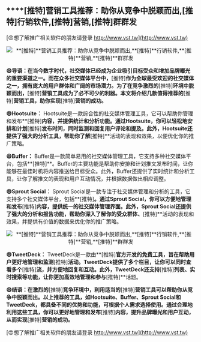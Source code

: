 ## ****[推特]**营销工具推荐：助你从竞争中脱颖而出,**[推特]**行销软件,**[推特]**营销,**[推特]**群群发**

[😍想了解推广相关软件的朋友请登录 http://www.vst.tw](http://www.vst.tw)

 <center><img src="https://vst.tw/MP4/tuiguang/png/4.png" alt="**[推特]**营销工具推荐：助你从竞争中脱颖而出,**[推特]**行销软件,**[推特]**营销,**[推特]**群群发"></center>

**😄导语：在当今数字时代，社交媒体已经成为企业吸引目标受众和增加品牌曝光的重要渠道之一。而在众多社交媒体平台中，**[推特]**作为全球最受欢迎的社交媒体之一，拥有庞大的用户群体和广阔的市场潜力。为了在竞争激烈的**[推特]**环境中脱颖而出，**[推特]**营销工具成为了必不可少的利器。本文将介绍几款值得推荐的**[推特]**营销工具，助你实现**[推特]**营销的成功。**

**😄Hootsuite：**
Hootsuite是一款综合性的社交媒体管理工具，它可以帮助你管理和发布**[推特]**内容，并提供统计和分析功能。通过Hootsuite，你可以轻松地安排和计划**[推特]**发布时间，同时监测和回复用户评论和提及。此外，Hootsuite还提供了强大的分析工具，帮助你了解**[推特]**活动的表现和效果，以便优化你的推广策略。

**😄Buffer：**
Buffer是一款简单易用的社交媒体管理工具，它支持多种社交媒体平台，包括**[推特]**。Buffer的主要功能是帮助你安排和计划推文发布时间，让你能够在最佳时机将内容推送给目标受众。此外，Buffer还提供了实时统计和分析工具，让你了解推文的表现和用户互动情况，并根据数据做出相应调整。

**😄Sprout Social：**
Sprout Social是一款专注于社交媒体管理和分析的工具，它支持多个社交媒体平台，包括**[推特]**。通过Sprout Social，你可以方便地管理和发布**[推特]**内容，提供统一的社交媒体管理界面。此外，Sprout Social还提供了强大的分析和报告功能，帮助你深入了解你的受众群体、**[推特]**活动的表现和效果，并提供有价值的数据来优化你的推广策略。

 <center><img src="https://vst.tw/MP4/tuiguang/png/0.png" alt="**[推特]**营销工具推荐：助你从竞争中脱颖而出,**[推特]**行销软件,**[推特]**营销,**[推特]**群群发"></center>

**😄TweetDeck：**
TweetDeck是一款由**[推特]**官方开发的免费工具，旨在帮助用户更好地管理和监测**[推特]**活动。TweetDeck提供了多个栏目，让你可以同时查看多个**[推特]**流，并方便地回复和互动。此外，TweetDeck还支持**[推特]**列表、实时搜索等功能，让你更加高效地管理和参与**[推特]**话题。

**😄结语：在激烈的**[推特]**竞争环境中，利用适当的**[推特]**营销工具可以帮助你从竞争中脱颖而出。以上推荐的工具，如Hootsuite、Buffer、Sprout Social和TweetDeck，都具备不同的优势和功能，可根据个人需求选择使用。通过合理地利用这些工具，你可以更好地管理和发布**[推特]**内容，提升品牌曝光和用户互动，从而实现**[推特]**营销的成功。**

[😍想了解推广相关软件的朋友请登录 http://www.vst.tw](http://www.vst.tw)



